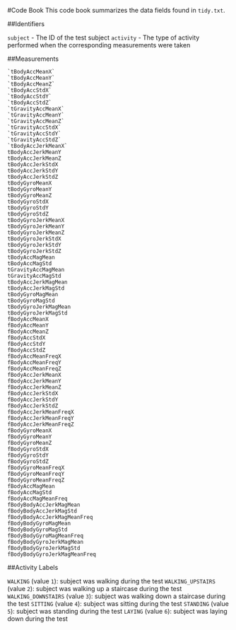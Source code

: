 #Code Book
This code book summarizes the data fields found in `tidy.txt`.

##Identifiers

`subject` - The ID of the test subject
`activity` - The type of activity performed when the corresponding measurements were taken

##Measurements
```
`tBodyAccMeanX`
`tBodyAccMeanY`
`tBodyAccMeanZ`
`tBodyAccStdX`
`tBodyAccStdY`
`tBodyAccStdZ`
`tGravityAccMeanX`
`tGravityAccMeanY`
`tGravityAccMeanZ`
`tGravityAccStdX`
`tGravityAccStdY`
`tGravityAccStdZ`
`tBodyAccJerkMeanX`
tBodyAccJerkMeanY
tBodyAccJerkMeanZ
tBodyAccJerkStdX
tBodyAccJerkStdY
tBodyAccJerkStdZ
tBodyGyroMeanX
tBodyGyroMeanY
tBodyGyroMeanZ
tBodyGyroStdX
tBodyGyroStdY
tBodyGyroStdZ
tBodyGyroJerkMeanX
tBodyGyroJerkMeanY
tBodyGyroJerkMeanZ
tBodyGyroJerkStdX
tBodyGyroJerkStdY
tBodyGyroJerkStdZ
tBodyAccMagMean
tBodyAccMagStd
tGravityAccMagMean
tGravityAccMagStd
tBodyAccJerkMagMean
tBodyAccJerkMagStd
tBodyGyroMagMean
tBodyGyroMagStd
tBodyGyroJerkMagMean
tBodyGyroJerkMagStd
fBodyAccMeanX
fBodyAccMeanY
fBodyAccMeanZ
fBodyAccStdX
fBodyAccStdY
fBodyAccStdZ
fBodyAccMeanFreqX
fBodyAccMeanFreqY
fBodyAccMeanFreqZ
fBodyAccJerkMeanX
fBodyAccJerkMeanY
fBodyAccJerkMeanZ
fBodyAccJerkStdX
fBodyAccJerkStdY
fBodyAccJerkStdZ
fBodyAccJerkMeanFreqX
fBodyAccJerkMeanFreqY
fBodyAccJerkMeanFreqZ
fBodyGyroMeanX
fBodyGyroMeanY
fBodyGyroMeanZ
fBodyGyroStdX
fBodyGyroStdY
fBodyGyroStdZ
fBodyGyroMeanFreqX
fBodyGyroMeanFreqY
fBodyGyroMeanFreqZ
fBodyAccMagMean
fBodyAccMagStd
fBodyAccMagMeanFreq
fBodyBodyAccJerkMagMean
fBodyBodyAccJerkMagStd
fBodyBodyAccJerkMagMeanFreq
fBodyBodyGyroMagMean
fBodyBodyGyroMagStd
fBodyBodyGyroMagMeanFreq
fBodyBodyGyroJerkMagMean
fBodyBodyGyroJerkMagStd
fBodyBodyGyroJerkMagMeanFreq
```
##Activity Labels

`WALKING` (value `1`): subject was walking during the test
`WALKING_UPSTAIRS` (value `2`): subject was walking up a staircase during the test
`WALKING_DOWNSTAIRS` (value `3`): subject was walking down a staircase during the test
`SITTING` (value `4`): subject was sitting during the test
`STANDING` (value `5`): subject was standing during the test
`LAYING` (value `6`): subject was laying down during the test
